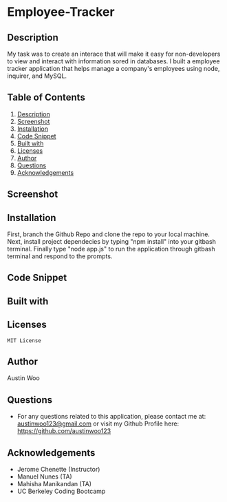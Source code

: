# Employee-Tracker

## Description
My task was to create an interace that will make it easy for non-developers to view and interact with information sored in databases. I built a employee tracker application that helps manage a company's employees using node, inquirer, and MySQL.


## Table of Contents
1. [Description](#description)
2. [Screenshot](#Screenshot)
3. [Installation](#Installation)
4. [Code Snippet](#code-snippet)
5. [Built with](#built-with)
6. [Licenses](#licenses)
7. [Author](#author)
8. [Questions](#Questions)
9. [Acknowledgements](#acknowledgements)

## Screenshot

## Installation
First, branch the Github Repo and clone the repo to your local machine. Next, install project dependecies by typing "npm install" into your gitbash terminal. Finally type "node app.js" to run the application through gitbash terminal and respond to the prompts.

## Code Snippet


## Built with

## Licenses
    MIT License

## Author
   Austin Woo

## Questions

- For any questions related to this application, please contact me at: austinwoo123@gmail.com or visit my Github Profile here: https://github.com/austinwoo123
  
## Acknowledgements
- Jerome Chenette (Instructor)
- Manuel Nunes (TA)
- Mahisha Manikandan (TA)
- UC Berkeley Coding Bootcamp

